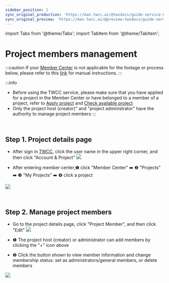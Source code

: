 ```yaml
---
sidebar_position: 2
sync_original_production: 'https://man.twcc.ai/@twsdocs/guide-service-manage-project-team-en' 
sync_original_preview: 'https://man.twcc.ai/@preview-twsdocs/guide-service-manage-project-team-en' 
---
```


import Tabs from '@theme/Tabs';
import TabItem from '@theme/TabItem';


# Project members management 


:::caution
If your <ins>Member Center<i class="fa fa-question-circle fa-question-circle-for-service" aria-hidden="true"></i></ins> is not applicable for the footage or process below, please refer to this <i class="fa fa-sign-out" aria-hidden="true"></i> <ins>link</ins> for manual instructions.
:::

:::info

- Before using the TWCC service, please make sure that you have applied for a project in the Member Center or have belonged to a member of a project, refer to [Apply project](https://man.twcc.ai/@twccdocs/apply-project-and-credit-zh) and [Check available project](https://man.twcc.ai/@twccdocs/guide-service-project-availability-zh)
- Only the project host (creator)" and "project administrator" have the authority to manage project members
:::

<br/>


## Step 1. Project details page


- After sign in [TWCC](https://new.twcc.ai/), click the user name in the upper right corner, and then click "Account & Project"
![](https://cos.twcc.ai/SYS-MANUAL/uploads/upload_8d0a46efffba7e4fdbed91cb51b6a21b.png)



- After entering member center,<span>&#10102;</span> click "Member Center" :arrow_right: <span>&#10103;</span> "Projects" :arrow_right: <span>&#10104;</span> "My Projects" :arrow_right: <span>&#10105;</span> click a project

![](https://cos.twcc.ai/SYS-MANUAL/uploads/upload_4eeb394c655aefef88488f8c3b1f5ae9.png)


<br/>


## Step 2. Manage project members

- Go to the project details page, click "Project Member", and then click "Edit"
![](https://cos.twcc.ai/SYS-MANUAL/uploads/upload_70b743ca808f2ea273da915bda47bf99.png)




-  <span>&#10102;</span> The project host (creator) or administrator can add members by clicking the "+" icon above
-  <span>&#10103;</span> Click the button shown to view member information and change membership status: set as administrators/general members, or delete members

![](https://cos.twcc.ai/SYS-MANUAL/uploads/upload_b64002a9e3fddd6c8d28eec3eda79c92.png)